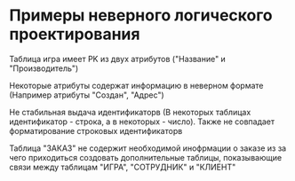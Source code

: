 #  Примеры неверного логического проектирования

<p>Таблица игра имеет PK из двух атрибутов ("Название" и "Производитель")</p>
<p>Некоторые атрибуты содержат информацию в неверном формате (Например атрибуты "Создан", "Адрес")
<p>Не стабильная выдача идентификаторв (В некоторых таблицах идентификатор - строка, а в некоторых - число). Также не совпадает форматирование строковых идентификаторв</p>
<p>Таблица "ЗАКАЗ" не содержит необходимой инофрмации о заказе из за чего приходиться создовать дополнительные таблицы, показывающие связи между таблицам "ИГРА", "СОТРУДНИК" и "КЛИЕНТ"</p>

